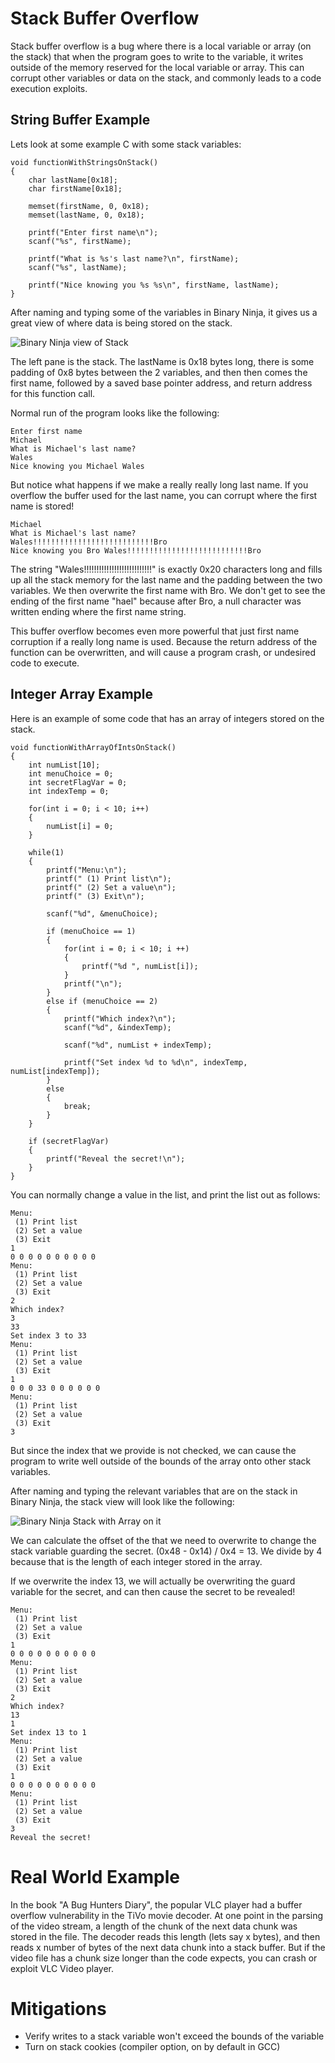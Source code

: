 # Stack Buffer Overflow

Stack buffer overflow is a bug where there is a local variable or array (on the
stack) that when the program goes to write to the variable, it writes outside
of the memory reserved for the local variable or array.  This can corrupt other
variables or data on the stack, and commonly leads to a code execution exploits.

## String Buffer Example

Lets look at some example C with some stack variables:

```
void functionWithStringsOnStack()
{
	char lastName[0x18];
	char firstName[0x18];

	memset(firstName, 0, 0x18);
	memset(lastName, 0, 0x18);

	printf("Enter first name\n");
	scanf("%s", firstName);

	printf("What is %s's last name?\n", firstName);
	scanf("%s", lastName);

	printf("Nice knowing you %s %s\n", firstName, lastName);
}
```

After naming and typing some of the variables in Binary Ninja, it gives us
a great view of where data is being stored on the stack.

![Binary Ninja view of Stack](2_strings_on_stack.png)

The left pane is the stack.  The lastName is 0x18 bytes long, there is some
padding of 0x8 bytes between the 2 variables, and then then comes the first
name, followed by a saved base pointer address, and return address for this
function call.

Normal run of the program looks like the following:

```
Enter first name
Michael
What is Michael's last name?
Wales
Nice knowing you Michael Wales
```

But notice what happens if we make a really really long last name.  If you
overflow the buffer used for the last name, you can corrupt where the first
name is stored!

```
Michael
What is Michael's last name?
Wales!!!!!!!!!!!!!!!!!!!!!!!!!!!Bro
Nice knowing you Bro Wales!!!!!!!!!!!!!!!!!!!!!!!!!!!Bro
```

The string "Wales!!!!!!!!!!!!!!!!!!!!!!!!!!!" is exactly 0x20 characters long
and fills up all the stack memory for the last name and the padding between
the two variables.  We then overwrite the first name with Bro.  We don't get
to see the ending of the first name "hael" because after Bro, a null character
was written ending where the first name string.

This buffer overflow becomes even more powerful that just first name corruption
if a really long name is used.  Because the return address of the function can
be overwritten, and will cause a program crash, or undesired code to execute.

## Integer Array Example

Here is an example of some code that has an array of integers stored on the
stack.

```
void functionWithArrayOfIntsOnStack()
{
	int numList[10];
	int menuChoice = 0;
	int secretFlagVar = 0;
	int indexTemp = 0;

	for(int i = 0; i < 10; i++)
	{
		numList[i] = 0;
	}

	while(1)
	{
		printf("Menu:\n");
		printf(" (1) Print list\n");
		printf(" (2) Set a value\n");
		printf(" (3) Exit\n");

		scanf("%d", &menuChoice);

		if (menuChoice == 1)
		{
			for(int i = 0; i < 10; i ++)
			{
				printf("%d ", numList[i]);
			}
			printf("\n");
		}
		else if (menuChoice == 2)
		{
			printf("Which index?\n");
			scanf("%d", &indexTemp);

			scanf("%d", numList + indexTemp);
			
			printf("Set index %d to %d\n", indexTemp, numList[indexTemp]);
		}
		else
		{
			break;
		}
	}

	if (secretFlagVar)
	{
		printf("Reveal the secret!\n");
	}
}
```

You can normally change a value in the list, and print the list out as follows:

```
Menu:
 (1) Print list
 (2) Set a value
 (3) Exit
1
0 0 0 0 0 0 0 0 0 0 
Menu:
 (1) Print list
 (2) Set a value
 (3) Exit
2
Which index?
3
33
Set index 3 to 33
Menu:
 (1) Print list
 (2) Set a value
 (3) Exit
1
0 0 0 33 0 0 0 0 0 0 
Menu:
 (1) Print list
 (2) Set a value
 (3) Exit
3
```

But since the index that we provide is not checked, we can cause the program
to write well outside of the bounds of the array onto other stack variables.

After naming and typing the relevant variables that are on the stack in Binary
Ninja, the stack view will look like the following:

![Binary Ninja Stack with Array on it](stack_with_array.png)

We can calculate the offset of the that we need to overwrite to change the 
stack variable guarding the secret. (0x48 - 0x14) / 0x4 = 13.  We divide by 4
because that is the length of each integer stored in the array.

If we overwrite the index 13, we will actually be overwriting the guard
variable for the secret, and can then cause the secret to be revealed!

```
Menu:
 (1) Print list
 (2) Set a value
 (3) Exit
1
0 0 0 0 0 0 0 0 0 0 
Menu:
 (1) Print list
 (2) Set a value
 (3) Exit
2
Which index?
13
1
Set index 13 to 1
Menu:
 (1) Print list
 (2) Set a value
 (3) Exit
1
0 0 0 0 0 0 0 0 0 0 
Menu:
 (1) Print list
 (2) Set a value
 (3) Exit
3
Reveal the secret!
```

# Real World Example

In the book "A Bug Hunters Diary", the popular VLC player had a buffer overflow
vulnerability in the TiVo movie decoder.  At one point in the parsing of the
video stream, a length of the chunk of the next data chunk was stored in the
file.  The decoder reads this length (lets say x bytes), and then reads x
number of bytes of the next data chunk into a stack buffer.  But if the video
file has a chunk size longer than the code expects, you can crash or exploit
VLC Video player.

# Mitigations

* Verify writes to a stack variable won't exceed the bounds of the variable
* Turn on stack cookies (compiler option, on by default in GCC)

